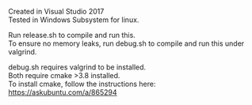 Created in Visual Studio 2017  
Tested in Windows Subsystem for linux.  

Run release.sh to compile and run this.  
To ensure no memory leaks, run debug.sh to compile and run this under valgrind.  

debug.sh requires valgrind to be installed.  
Both require cmake >3.8 installed.  
To install cmake, follow the instructions here: https://askubuntu.com/a/865294  